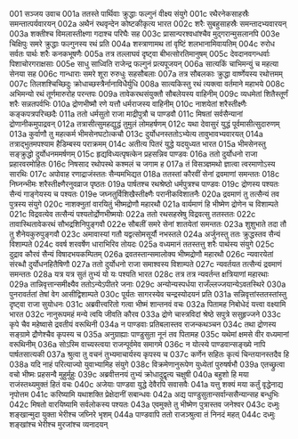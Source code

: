 001  सञ्जय उवाच
001a ततस्ते पार्थिवाः क्रुद्धाः फल्गुनं वीक्ष्य संयुगे
001c रथैरनेकसाहस्रैः समन्तात्पर्यवारयन्
002a अथैनं रथवृन्देन कोष्टकीकृत्य भारत
002c शरैः सुबहुसाहस्रैः समन्तादभ्यवारयन्
003a शक्तीश्च विमलास्तीक्ष्णा गदाश्च परिघैः सह
003c प्रासान्परश्वधांश्चैव मुद्गरान्मुसलानपि
003e चिक्षिपुः समरे क्रुद्धाः फल्गुनस्य रथं प्रति
004a शस्त्राणामथ तां वृष्टिं शलभानामिवायतिम्
004c रुरोध सर्वतः पार्थः शरैः कनकभूषणैः
005a तत्र तल्लाघवं दृष्ट्वा बीभत्सोरतिमानुषम्
005c देवदानवगन्धर्वाः पिशाचोरगराक्षसाः
005e साधु साध्विति राजेन्द्र फल्गुनं प्रत्यपूजयन्
006a सात्यकिं चाभिमन्युं च महत्या सेनया सह
006c गान्धाराः समरे शूरा रुरुधुः सहसौबलाः
007a तत्र सौबलकाः क्रुद्धा वार्ष्णेयस्य रथोत्तमम्
007c तिलशश्चिच्छिदुः क्रोधाच्छस्त्रैर्नानाविधैर्युधि
008a सात्यकिस्तु रथं त्यक्त्वा वर्तमाने महाभये
008c अभिमन्यो रथं तूर्णमारुरोह परन्तपः
009a तावेकरथसंयुक्तौ सौबलेयस्य वाहिनीम्
009c व्यधमेतां शितैस्तूर्णं शरैः सन्नतपर्वभिः
010a द्रोणभीष्मौ रणे यत्तौ धर्मराजस्य वाहिनीम्
010c नाशयेतां शरैस्तीक्ष्णैः कङ्कपत्रपरिच्छदैः
011a ततो धर्मसुतो राजा माद्रीपुत्रौ च पाण्डवौ
011c मिषतां सर्वसैन्यानां द्रोणानीकमुपाद्रवन्
012a तत्रासीत्सुमहद्युद्धं तुमुलं लोमहर्षणम्
012c यथा देवासुरं युद्धं पूर्वमासीत्सुदारुणम्
013a कुर्वाणौ तु महत्कर्म भीमसेनघटोत्कचौ
013c दुर्योधनस्ततोऽभ्येत्य तावुभावभ्यवारयत्
014a तत्राद्भुतमपश्याम हैडिम्बस्य पराक्रमम्
014c अतीत्य पितरं युद्धे यदयुध्यत भारत
015a भीमसेनस्तु सङ्क्रुद्धो दुर्योधनममर्षणम्
015c हृद्यविध्यत्पृषत्केन प्रहसन्निव पाण्डवः
016a ततो दुर्योधनो राजा प्रहारवरमोहितः
016c निषसाद रथोपस्थे कश्मलं च जगाम ह
017a तं विसञ्ज्ञमथो ज्ञात्वा त्वरमाणोऽस्य सारथिः
017c अपोवाह रणाद्राजंस्ततः सैन्यमभिद्यत
018a ततस्तां कौरवीं सेनां द्रवमाणां समन्ततः
018c निघ्नन्भीमः शरैस्तीक्ष्णैरनुवव्राज पृष्ठतः
019a पार्षतश्च रथश्रेष्ठो धर्मपुत्रश्च पाण्डवः
019c द्रोणस्य पश्यतः सैन्यं गाङ्गेयस्य च पश्यतः
019e जघ्नतुर्विशिखैस्तीक्ष्णैः परानीकविशातनैः
020a द्रवमाणं तु तत्सैन्यं तव पुत्रस्य संयुगे
020c नाशक्नुतां वारयितुं भीष्मद्रोणौ महारथौ
021a वार्यमाणं हि भीष्मेण द्रोणेन च विशाम्पते
021c विद्रवत्येव तत्सैन्यं पश्यतोर्द्रोणभीष्मयोः
022a ततो रथसहस्रेषु विद्रवत्सु ततस्ततः
022c तावास्थितावेकरथं सौभद्रशिनिपुङ्गवौ
022e सौबलीं समरे सेनां शातयेतां समन्ततः
023a शुशुभाते तदा तौ तु शैनेयकुरुपुङ्गवौ
023c अमावास्यां गतौ यद्वत्सोमसूर्यौ नभस्तले
024a अर्जुनस्तु ततः क्रुद्धस्तव सैन्यं विशाम्पते
024c ववर्ष शरवर्षेण धाराभिरिव तोयदः
025a वध्यमानं ततस्तत्तु शरैः पार्थस्य संयुगे
025c दुद्राव कौरवं सैन्यं विषादभयकम्पितम्
026a द्रवतस्तान्समालोक्य भीष्मद्रोणौ महारथौ
026c न्यवारयेतां संरब्धौ दुर्योधनहितैषिणौ
027a ततो दुर्योधनो राजा समाश्वस्य विशाम्पते
027c न्यवर्तयत तत्सैन्यं द्रवमाणं समन्ततः
028a यत्र यत्र सुतं तुभ्यं यो यः पश्यति भारत
028c तत्र तत्र न्यवर्तन्त क्षत्रियाणां महारथाः
029a तान्निवृत्तान्समीक्ष्यैव ततोऽन्येऽपीतरे जनाः
029c अन्योन्यस्पर्धया राजँल्लज्जयान्येऽवतस्थिरे
030a पुनरावर्ततां तेषां वेग आसीद्विशाम्पते
030c पूर्यतः सागरस्येव चन्द्रस्योदयनं प्रति
031a सन्निवृत्तांस्ततस्तांस्तु दृष्ट्वा राजा सुयोधनः
031c अब्रवीत्त्वरितो गत्वा भीष्मं शान्तनवं वचः
032a पितामह निबोधेदं यत्त्वा वक्ष्यामि भारत
032c नानुरूपमहं मन्ये त्वयि जीवति कौरव
033a द्रोणे चास्त्रविदां श्रेष्ठे सपुत्रे ससुहृज्जने
033c कृपे चैव महेष्वासे द्रवतीयं वरूथिनी
034a न पाण्डवाः प्रतिबलास्तव राजन्कथञ्चन
034c तथा द्रोणस्य सङ्ग्रामे द्रौणेश्चैव कृपस्य च
035a अनुग्राह्याः पाण्डुसुता नूनं तव पितामह
035c यथेमां क्षमसे वीर वध्यमानां वरूथिनीम्
036a सोऽस्मि वाच्यस्त्वया राजन्पूर्वमेव समागमे
036c न योत्स्ये पाण्डवान्सङ्ख्ये नापि पार्षतसात्यकी
037a श्रुत्वा तु वचनं तुभ्यमाचार्यस्य कृपस्य च
037c कर्णेन सहितः कृत्यं चिन्तयानस्तदैव हि
038a यदि नाहं परित्याज्यो युवाभ्यामिह संयुगे
038c विक्रमेणानुरूपेण युध्येतां पुरुषर्षभौ
039a एतच्छ्रुत्वा वचो भीष्मः प्रहसन्वै मुहुर्मुहुः
039c अब्रवीत्तनयं तुभ्यं क्रोधादुद्वृत्य चक्षुषी
040a बहुशो हि मया राजंस्तथ्यमुक्तं हितं वचः
040c अजेयाः पाण्डवा युद्धे देवैरपि सवासवैः
041a यत्तु शक्यं मया कर्तुं वृद्धेनाद्य नृपोत्तम
041c करिष्यामि यथाशक्ति प्रेक्षेदानीं सबान्धवः
042a अद्य पाण्डुसुतान्सर्वान्ससैन्यान्सह बन्धुभिः
042c मिषतो वारयिष्यामि सर्वलोकस्य पश्यतः
043a एवमुक्ते तु भीष्मेण पुत्रास्तव जनेश्वर
043c दध्मुः शङ्खान्मुदा युक्ता भेरीश्च जघ्निरे भृशम्
044a पाण्डवापि ततो राजञ्श्रुत्वा तं निनदं महत्
044c दध्मुः शङ्खांश्च भेरीश्च मुरजांश्च व्यनादयन्

